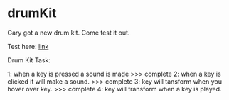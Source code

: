 # drumKit
Gary got a new drum kit. Come test it out.

Test here: [link](https://ksr247.github.io/drumKit/)

Drum Kit Task:

1: when a key is pressed a sound is made >>> complete
2: when a key is clicked it will make a sound. >>> complete
3: key will tansform when you hover over key. >>> complete
4: key will transform when a key is played. 

